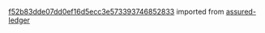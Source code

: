 [f52b83dde07dd0ef16d5ecc3e573393746852833](https://github.com/insolar/assured-ledger/commit/f52b83dde07dd0ef16d5ecc3e573393746852833) imported from [assured-ledger](https://github.com/insolar/assured-ledger)
